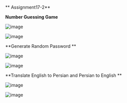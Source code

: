 ** Assignment17-2**
 
 **Number Guessing Game**
 
 ![image](https://user-images.githubusercontent.com/76538787/157034651-330d7b78-fa3d-4b4c-9f84-a7823cf6fd9b.png)

![image](https://user-images.githubusercontent.com/76538787/157034701-cd484d6a-a6a9-4759-bda5-b159c0c2d4fb.png)


**Generate Random Password
**
 
![image](https://user-images.githubusercontent.com/76538787/157037330-c047302a-f872-4e1b-a85f-2aad8c17050d.png)

![image](https://user-images.githubusercontent.com/76538787/157037397-88ba2319-3e3a-4195-a78f-a0664cb9916e.png)


**Translate English to Persian and Persian to English
**

![image](https://user-images.githubusercontent.com/76538787/157037677-c45c4d23-7cdb-460e-a012-b5fb99a316b9.png)

![image](https://user-images.githubusercontent.com/76538787/157037827-261051db-0066-4ca4-a2d1-5a0ad8a51f7a.png)

